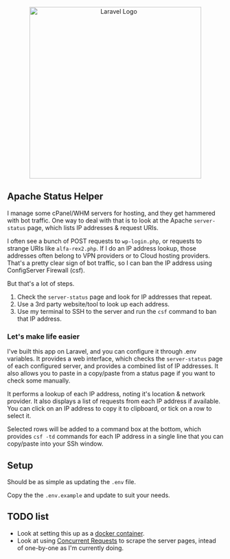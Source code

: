 <p style="text-align:center"><a href="https://laravel.com" target="_blank"><img src="https://raw.githubusercontent.com/laravel/art/master/logo-lockup/5%20SVG/2%20CMYK/1%20Full%20Color/laravel-logolockup-cmyk-red.svg" width="400" alt="Laravel Logo"></a></p>



## Apache Status Helper

I manage some cPanel/WHM servers for hosting, and they get hammered with bot traffic.  One way to deal with that is to look at the Apache `server-status` page, which lists IP addresses & request URIs.

I often see a bunch of POST requests to `wp-login.php`, or requests to strange URIs like `alfa-rex2.php`.  If I do an IP address lookup, those addresses often belong to VPN providers or to Cloud hosting providers.  That's a pretty clear sign of bot traffic, so I can ban the IP address using ConfigServer Firewall (csf).

But that's a lot of steps.
1. Check the `server-status` page and look for IP addresses that repeat.
2. Use a 3rd party website/tool to look up each address.
3. Use my terminal to SSH to the server and run the `csf` command to ban that IP address.
 
### Let's make life easier

I've built this app on Laravel, and you can configure it through .env variables.  It provides a web interface, which checks the `server-status` page of each configured server, and provides a combined list of IP addresses.  It also allows you to paste in a copy/paste from a status page if you want to check some manually.

It performs a lookup of each IP address, noting it's location & network provider.  It also displays a list of requests from each IP address if available.  You can click on an IP address to copy it to clipboard, or tick on a row to select it.

Selected rows will be added to a command box at the bottom, which provides `csf -td` commands for each IP address in a single line that you can copy/paste into your SSh window.

## Setup

Should be as simple as updating the `.env` file.  

Copy the the `.env.example` and update to suit your needs.


## TODO list

* Look at setting this up as a [docker container](https://buddy.works/guides/laravel-in-docker).
* Look at using [Concurrent Requests](https://laravel.com/docs/11.x/http-client#concurrent-requests) to scrape the server pages, intead of one-by-one as I'm currently doing.

